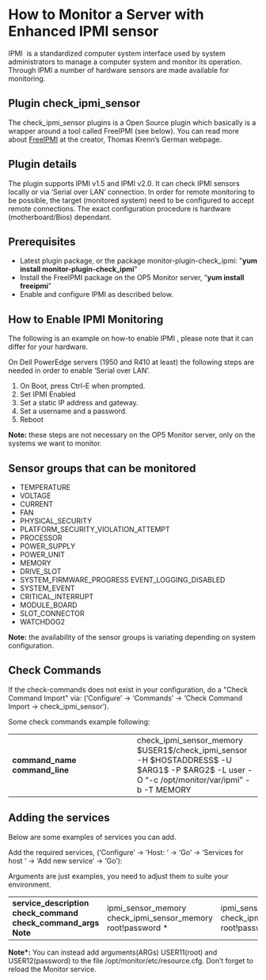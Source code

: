 # How to Monitor a Server with Enhanced IPMI sensor

IPMI  is a standardized computer system interface used by system administrators to manage a computer system and monitor its operation. Through IPMI a number of hardware sensors are made available for monitoring.

## Plugin check\_ipmi\_sensor

The check\_ipmi\_sensor plugins is a Open Source plugin which basically is a wrapper around a tool called FreeIPMI (see below). You can read more about [FreeIPMI](http://www.thomas-krenn.com/de/wiki/IPMI_Sensor_Monitoring_Plugin#Weitere_Informationen "FreeIPMI sensor monitoring") at the creator, Thomas Krenn’s German webpage.

## Plugin details

The plugin supports IPMI v1.5 and IPMI v2.0. It can check IPMI sensors locally or via ‘Serial over LAN’ connection. In order for remote monitoring to be possible, the target (monitored system) need to be configured to accept remote connections. The exact configuration procedure is hardware (motherboard/Bios) dependant.

## Prerequisites

-   Latest plugin package, or the package monitor-plugin-check\_ipmi: "**yum install monitor-plugin-check\_ipmi**"
-   Install the FreeIPMI package on the OP5 Monitor server, ”**yum install freeipmi**”
-   Enable and configure IPMI as described below.

## How to Enable IPMI Monitoring

The following is an example on how-to enable IPMI , please note that it can differ for your hardware.

On Dell PowerEdge servers (1950 and R410 at least) the following steps are needed in order to enable ‘Serial over LAN’.

1.  On Boot, press Ctrl-E when prompted.
2.  Set IPMI Enabled
3.  Set a static IP address and gateway.
4.  Set a username and a password.
5.  Reboot

**Note:** these steps are not necessary on the OP5 Monitor server, only on the systems we want to monitor.

## Sensor groups that can be monitored

-   TEMPERATURE
-   VOLTAGE
-   CURRENT
-   FAN
-   PHYSICAL\_SECURITY
-   PLATFORM\_SECURITY\_VIOLATION\_ATTEMPT
-   PROCESSOR
-   POWER\_SUPPLY
-   POWER\_UNIT
-   MEMORY
-   DRIVE\_SLOT
-   SYSTEM\_FIRMWARE\_PROGRESS
     EVENT\_LOGGING\_DISABLED
-   SYSTEM\_EVENT
-   CRITICAL\_INTERRUPT
-   MODULE\_BOARD
-   SLOT\_CONNECTOR
-   WATCHDOG2

**Note:** the availability of the sensor groups is variating depending on system configuration.

## Check Commands

If the check-commands does not exist in your configuration, do a "Check Command Import" via: (‘Configure’ -\> ‘Commands’ -\> ‘Check Command Import -\> check\_ipmi\_sensor’).

Some check commands example following:

<table>
<colgroup>
<col width="50%" />
<col width="50%" />
</colgroup>
<tbody>
<tr class="odd">
<td align="left"><strong>command_name</strong>
<strong>command_line</strong></td>
<td align="left">check_ipmi_sensor_memory
$USER1$/check_ipmi_sensor -H $HOSTADDRESS$ -U $ARG1$ -P $ARG2$ -L user -O “-c /opt/monitor/var/ipmi” -b -T MEMORY</td>
</tr>
</tbody>
</table>

## Adding the services

Below are some examples of services you can add.

Add the required services, (‘Configure’ -\> ‘Host: ‘ -\> ‘Go’ -\> ‘Services for host ‘ -\> ‘Add new service’ -\> ‘Go’):

Arguments are just examples, you need to adjust them to suite your environment.

<table>
<colgroup>
<col width="25%" />
<col width="25%" />
<col width="25%" />
<col width="25%" />
</colgroup>
<tbody>
<tr class="odd">
<td align="left"><strong>service_description</strong>
<strong>check_command</strong>
<strong>check_command_args</strong>
<strong>Note</strong></td>
<td align="left">ipmi_sensor_memory
check_ipmi_sensor_memory
root!password
*</td>
<td align="left">ipmi_sensor_fan
check_ipmi_sensor_fan
root!password
*</td>
<td align="left">ipmi_sensor_power_supply
check_ipmi_sensor_power_supply
root!password
*</td>
</tr>
</tbody>
</table>

**Note\*:** You can instead add arguments(ARGs) USER11(root) and USER12(password) to the file /opt/monitor/etc/resource.cfg. Don’t forget to reload the Monitor service.

